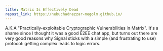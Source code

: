```yaml
---
title: Matrix Is Effectively Dead
repost_link: https://nebuchadnezzar-megolm.github.io/
---
```


A.K.A "Practically-exploitable Cryptographic Vulnerabilities in Matrix". It's a shame since I thought it was a good E2EE chat app, but turns out there are very good reasons why Signal sticks with a simple (and frustrating to use) protocol: getting complex leads to logic errors.
